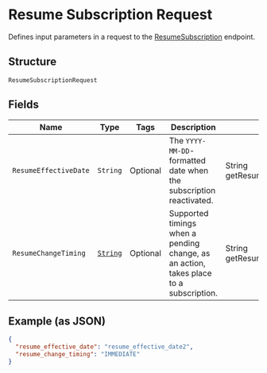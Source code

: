 
# Resume Subscription Request

Defines input parameters in a request to the
[ResumeSubscription](/doc/api/subscriptions.md#resume-subscription) endpoint.

## Structure

`ResumeSubscriptionRequest`

## Fields

| Name | Type | Tags | Description | Getter |
|  --- | --- | --- | --- | --- |
| `ResumeEffectiveDate` | `String` | Optional | The `YYYY-MM-DD`-formatted date when the subscription reactivated. | String getResumeEffectiveDate() |
| `ResumeChangeTiming` | [`String`](/doc/models/change-timing.md) | Optional | Supported timings when a pending change, as an action, takes place to a subscription. | String getResumeChangeTiming() |

## Example (as JSON)

```json
{
  "resume_effective_date": "resume_effective_date2",
  "resume_change_timing": "IMMEDIATE"
}
```

